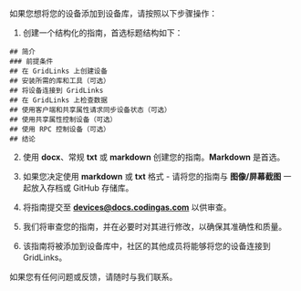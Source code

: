 如果您想将您的设备添加到设备库，请按照以下步骤操作：

1. 创建一个结构化的指南，首选标题结构如下：

```text
## 简介
### 前提条件
## 在 GridLinks 上创建设备
## 安装所需的库和工具（可选）
## 将设备连接到 GridLinks
## 在 GridLinks 上检查数据
## 使用客户端和共享属性请求同步设备状态（可选）
## 使用共享属性控制设备（可选）
## 使用 RPC 控制设备（可选）
## 结论
```

2. 使用 **docx**、常规 **txt** 或 **markdown** 创建您的指南。**Markdown** 是首选。

3. 如果您决定使用 **markdown** 或 **txt** 格式 - 请将您的指南与 **图像/屏幕截图** 一起放入存档或 GitHub 存储库。

4. 将指南提交至 [**devices@docs.codingas.com**](mailto:devices@docs.codingas.com) 以供审查。

5. 我们将审查您的指南，并在必要时对其进行修改，以确保其准确性和质量。

6. 该指南将被添加到设备库中，社区的其他成员将能够将您的设备连接到 GridLinks。

如果您有任何问题或反馈，请随时与我们联系。